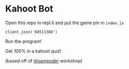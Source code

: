# Kahoot Bot

Open this repo in repl.it and put the game pin in `index.js`

`client.join('04511388')`

Run the program!

Get 100% in a kahoot quiz!

(based off of [@sampoder](https://github.com/sampoder) workshop)
